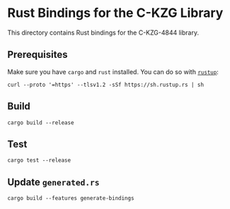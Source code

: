 # Rust Bindings for the C-KZG Library

This directory contains Rust bindings for the C-KZG-4844 library.

## Prerequisites

Make sure you have `cargo` and `rust` installed.
You can do so with [`rustup`](https://rustup.rs):

```
curl --proto '=https' --tlsv1.2 -sSf https://sh.rustup.rs | sh
```

## Build

```
cargo build --release
```

## Test

```
cargo test --release
```

## Update `generated.rs`

```
cargo build --features generate-bindings
```
